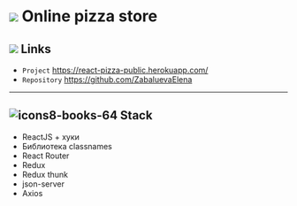 
# <img src="https://img.icons8.com/office/48/000000/pizza.png"/> Online pizza store

## <img src="https://img.icons8.com/ios/60/000000/external-link-social-media-vitaliy-gorbachev-blue-vitaly-gorbachev.png"/> Links
- `Project` https://react-pizza-public.herokuapp.com/
- `Repository` https://github.com/ZabaluevaElena

---

## ![icons8-books-64](https://user-images.githubusercontent.com/86833667/130625232-66d2542b-6a69-43f5-9234-b1656960ab91.png) Stack

- ReactJS + хуки
- Библиотека classnames
- React Router
- Redux
- Redux thunk
- json-server
- Axios

